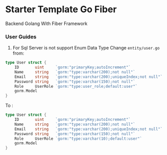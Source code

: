 # Starter Template Go Fiber

Backend Golang With Fiber Framework

### User Guides
1. For Sql Server is not support Enum Data Type Change `entity/user.go` from: 
```go
type User struct {
	ID       uint     `gorm:"primaryKey;autoIncrement"`
	Name     string   `gorm:"type:varchar(200);not null"`
	Email    string   `gorm:"type:varchar(200);uniqueIndex;not null"`
	Password string   `gorm:"type:varchar(150);not null"`
	Role     UserRole `gorm:"type:user_role;default:user"`
	gorm.Model
}
```
To :
```go
type User struct {
	ID       uint     `gorm:"primaryKey;autoIncrement"`
	Name     string   `gorm:"type:varchar(200);not null"`
	Email    string   `gorm:"type:varchar(200);uniqueIndex;not null"`
	Password string   `gorm:"type:varchar(150);not null"`
	Role     UserRole `gorm:"type:varchar(10);default:user"`
	gorm.Model
}
```
